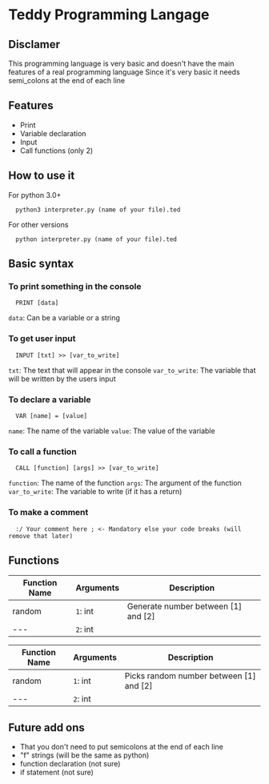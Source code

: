 
# Teddy Programming Langage



## Disclamer

This programming language is very basic and doesn't have the main features of a real programming language
Since it's very basic it needs semi_colons at the end of each line


## Features

- Print
- Variable declaration
- Input
- Call functions (only 2)

## How to use it

For python 3.0+
```shell
  python3 interpreter.py (name of your file).ted
```
For other versions
```shell
  python interpreter.py (name of your file).ted
```

## Basic syntax

### To print something in the console

```ted
  PRINT [data]
```
  
`data`: Can be a variable or a string 

### To get user input

```ted
  INPUT [txt] >> [var_to_write]
```
`txt`: The text that will appear in the console
`var_to_write`: The variable that will be written by the users input

### To declare a variable

```ted
  VAR [name] = [value]
```
`name`: The name of the variable
`value`: The value of the variable

### To call a function

```ted
  CALL [function] [args] >> [var_to_write]
```
`function`: The name of the function
`args`: The argument of the function
`var_to_write`: The variable to write (if it has a return)

### To make a comment
```ted
  :/ Your comment here ; <- Mandatory else your code breaks (will remove that later)
```

## Functions
Function Name | Arguments    | Description
---           | ---          | ---
random        | `1`: int     | Generate number between [1] and [2] 
---           | `2`: int     |

Function Name | Arguments    | Description
---           | ---          | ---
random        | `1`: int     | Picks random number between [1] and [2] 
---           | `2`: int     |

## Future add ons
 - That you don't need to put semicolons at the end of each line
 - "f" strings (will be the same as python)
 - function declaration (not sure)
 - if statement (not sure)

